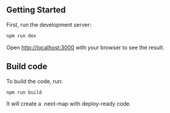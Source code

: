 ## Getting Started

First, run the development server:

```bash
npm run dev
```

Open [http://localhost:3000](http://localhost:3000) with your browser to see the result.

## Build code

To build the code, run:

```bash
npm run build
```

It will create a .next-map with deploy-ready code.
